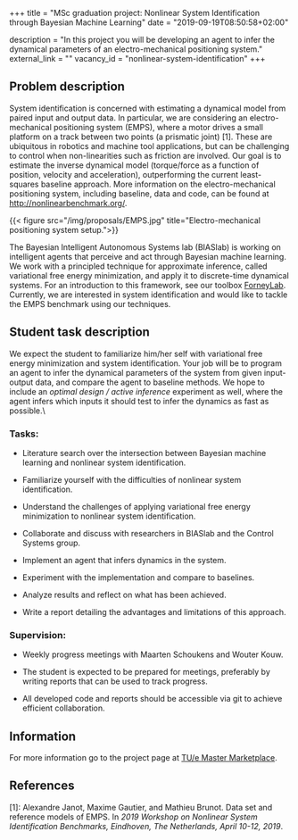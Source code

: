 +++
title = "MSc graduation project: Nonlinear System Identification through Bayesian Machine Learning"
date = "2019-09-19T08:50:58+02:00"

description = "In this project you will be developing an agent to infer the dynamical parameters of an electro-mechanical positioning system."
external_link = ""
vacancy_id = "nonlinear-system-identification"
+++


## Problem description

System identification is concerned with estimating a dynamical model
from paired input and output data. In particular, we are considering an
electro-mechanical positioning system (EMPS), where a motor drives a
small platform on a track between two points (a prismatic joint)
[1]. These are ubiquitous in robotics and machine tool
applications, but can be challenging to control when non-linearities
such as friction are involved. Our goal is to estimate the inverse
dynamical model (torque/force as a function of position, velocity and
acceleration), outperforming the current least-squares baseline
approach. More information on the electro-mechanical positioning system,
including baseline, data and code, can be found at
<http://nonlinearbenchmark.org/>.

{{< figure src="/img/proposals/EMPS.jpg" title="Electro-mechanical positioning system setup.">}}

The Bayesian Intelligent Autonomous Systems lab (BIASlab) is working
on intelligent agents that perceive and act through Bayesian machine
learning. We work with a principled technique for approximate inference,
called variational free energy minimization, and apply it to
discrete-time dynamical systems. For an introduction to this framework,
see our toolbox [ForneyLab](/project/forneylab). Currently, we are
interested in system identification and would like to tackle the EMPS
benchmark using our techniques.

## Student task description

We expect the student to familiarize him/her self with variational free
energy minimization and system identification. Your job will be to
program an agent to infer the dynamical parameters of the system from
given input-output data, and compare the agent to baseline methods. We
hope to include an *optimal design / active inference* experiment as
well, where the agent infers which inputs it should test to infer the
dynamics as fast as possible.\

### Tasks:

-   Literature search over the intersection between Bayesian machine
    learning and nonlinear system identification.

-   Familiarize yourself with the difficulties of nonlinear system
    identification.

-   Understand the challenges of applying variational free energy
    minimization to nonlinear system identification.

-   Collaborate and discuss with researchers in BIASlab and the Control
    Systems group.

-   Implement an agent that infers dynamics in the system.

-   Experiment with the implementation and compare to baselines.

-   Analyze results and reflect on what has been achieved.

-   Write a report detailing the advantages and limitations of this
    approach.

### Supervision:

-   Weekly progress meetings with Maarten Schoukens and Wouter Kouw.

-   The student is expected to be prepared for meetings, preferably by
    writing reports that can be used to track progress.

-   All developed code and reports should be accessible via git to
    achieve efficient collaboration.

## Information

For more information go to the project page at [TU/e Master Marketplace](https://master.ele.tue.nl/).

## References
[1]: Alexandre Janot, Maxime Gautier, and Mathieu Brunot. Data set and reference models of EMPS. In *2019 Workshop on Nonlinear System Identification Benchmarks, Eindhoven, The Netherlands, April 10-12, 2019*.